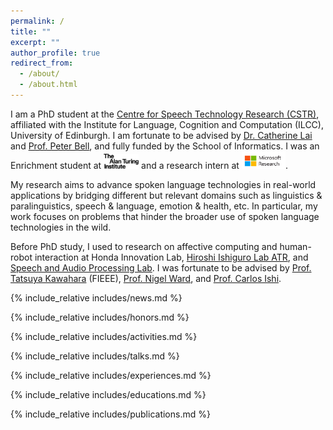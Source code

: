 ```yaml
---
permalink: /
title: ""
excerpt: ""
author_profile: true
redirect_from: 
  - /about/
  - /about.html
---
```


<span class='anchor' id='about-me'></span>

I am a PhD student at the [Centre for Speech Technology Research (CSTR)](https://www.cstr.ed.ac.uk), affiliated with the Institute for Language, Cognition and Computation (ILCC), University of Edinburgh. I am fortunate to be advised by [Dr. Catherine Lai](https://homepages.inf.ed.ac.uk/clai/) and [Prof. Peter Bell](https://homepages.inf.ed.ac.uk/pbell1/), and fully funded by the School of Informatics. I was an Enrichment student at <img src='./images/ati.png' style="width: 4em;"> and a research intern at <img src='./images/msr.png' style="width: 5em; height: 2em;">.

My research aims to advance spoken language technologies in real-world applications by bridging different but relevant domains such as linguistics & paralinguistics, speech & language, emotion & health, etc. In particular, my work focuses on problems that hinder the broader use of spoken language technologies in the wild.

Before PhD study, I used to research on affective computing and human-robot interaction at Honda Innovation Lab, [Hiroshi Ishiguro Lab ATR](http://www.geminoid.jp/en/index.html), and [Speech and Audio Processing Lab](http://sap.ist.i.kyoto-u.ac.jp/EN/). I was fortunate to be advised by [Prof. Tatsuya Kawahara](http://sap.ist.i.kyoto-u.ac.jp/members/kawahara/) (FIEEE), [Prof. Nigel Ward](https://hb2504.utep.edu/Home/Profile?username=nigel), and [Prof. Carlos Ishi](http://www.irc.atr.jp/~carlos/).


{% include_relative includes/news.md %}

{% include_relative includes/honors.md %}

{% include_relative includes/activities.md %}

{% include_relative includes/talks.md %}

{% include_relative includes/experiences.md %}

{% include_relative includes/educations.md %}

{% include_relative includes/publications.md %}
